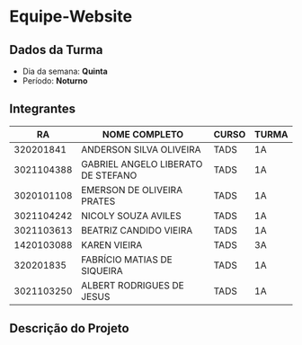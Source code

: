# **Equipe-Website**

## Dados da Turma
* Dia da semana: **Quinta**
* Período: **Noturno**

## Integrantes
| RA | NOME COMPLETO | CURSO | TURMA |
|------|---------------|-------|-------|
|320201841 | ANDERSON SILVA OLIVEIRA | TADS | 1A|
|3021104388 | GABRIEL ANGELO LIBERATO DE STEFANO  | TADS | 1A|
|3020101108 | EMERSON DE OLIVEIRA PRATES | TADS | 1A|
|3021104242 | NICOLY SOUZA AVILES | TADS | 1A|
|3021103613 | BEATRIZ CANDIDO VIEIRA | TADS | 1A|
|1420103088 | KAREN VIEIRA | TADS | 3A|
|320201835 | FABRÍCIO MATIAS DE SIQUEIRA | TADS | 1A|
| 3021103250 | ALBERT RODRIGUES DE JESUS | TADS | 1A |
## Descrição do Projeto
